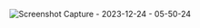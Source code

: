![Screenshot Capture - 2023-12-24 - 05-50-24](https://github.com/melanielaporte/css-colored-markers/assets/107901386/8debb212-9dc8-4de7-aeb2-23f267ac9647)
